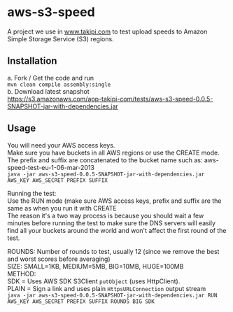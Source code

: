 aws-s3-speed
============

A project we use in www.takipi.com to test upload speeds to Amazon Simple Storage Service (S3) regions.

Installation
------------
a. Fork / Get the code and run<br/>
```mvn clean compile assembly:single```<br/>
b. Download latest snapshot<br/>
https://s3.amazonaws.com/app-takipi-com/tests/aws-s3-speed-0.0.5-SNAPSHOT-jar-with-dependencies.jar
  
Usage
-----
You will need your AWS access keys.<br/>
Make sure you have buckets in all AWS regions or use the CREATE mode.<br/>
The prefix and suffix are concatenated to the bucket name such as: aws-speed-test-eu-1-06-mar-2013<br/>
```java -jar aws-s3-speed-0.0.5-SNAPSHOT-jar-with-dependencies.jar  AWS_KEY AWS_SECRET PREFIX SUFFIX```

Running the test:<br/>
Use the RUN mode (make sure AWS access keys, prefix and suffix are the same as when you run it with CREATE<br/>
The reason it's a two way process is because you should wait a few minutes before running the test to make sure the DNS servers will easily find all your buckets around the world and won't affect the first round of the test.

ROUNDS: Number of rounds to test, usually 12 (since we remove the best and worst scores before averaging)<br/>
SIZE: SMALL=1KB, MEDIUM=5MB, BIG=10MB, HUGE=100MB<br/>
METHOD: <br/>SDK = Uses AWS SDK S3Client `putObject` (uses HttpClient).<br/>PLAIN = Sign a link and uses plain `HttpsURLConnection` output stream<br/>
```java -jar aws-s3-speed-0.0.5-SNAPSHOT-jar-with-dependencies.jar RUN AWS_KEY AWS_SECRET PREFIX SUFFIX ROUNDS BIG SDK```
